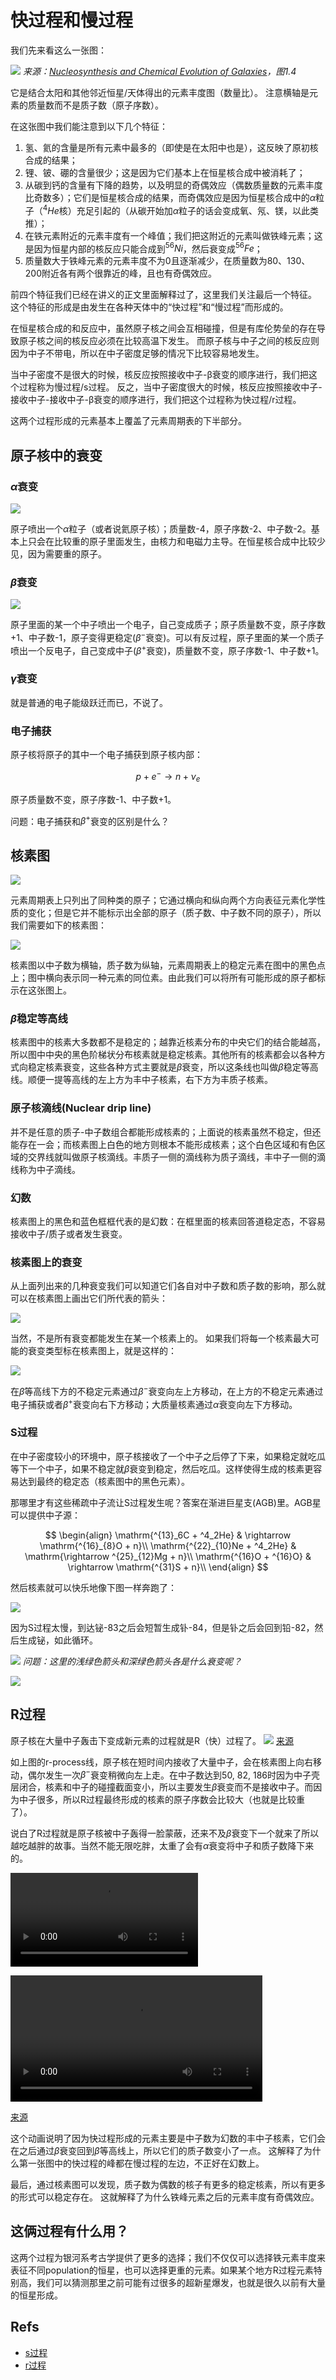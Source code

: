 # 快过程和慢过程

我们先来看这么一张图：

![](../img/post-2021ssaa/local_abundance.png)
*来源：[Nucleosynthesis and Chemical Evolution of Galaxies](https://ui.adsabs.harvard.edu/abs/2009nceg.book.....P/abstract)，图1.4*

它是结合太阳和其他邻近恒星/天体得出的元素丰度图（数量比）。
注意横轴是元素的质量数而不是质子数（原子序数）。

在这张图中我们能注意到以下几个特征：
1. 氢、氦的含量是所有元素中最多的（即使是在太阳中也是），这反映了原初核合成的结果；
2. 锂、铍、硼的含量很少；这是因为它们基本上在恒星核合成中被消耗了；
3. 从碳到钙的含量有下降的趋势，以及明显的奇偶效应（偶数质量数的元素丰度比奇数多）；它们是恒星核合成的结果，而奇偶效应是因为恒星核合成中的$\alpha$粒子（$^4He$核）充足引起的（从碳开始加$\alpha$粒子的话会变成氧、氖、镁，以此类推）；
4. 在铁元素附近的元素丰度有一个峰值；我们把这附近的元素叫做铁峰元素；这是因为恒星内部的核反应只能合成到$^{56}Ni$，然后衰变成$^{56}Fe$；
5. 质量数大于铁峰元素的元素丰度不为0且逐渐减少，在质量数为80、130、200附近各有两个很靠近的峰，且也有奇偶效应。

前四个特征我们已经在讲义的正文里面解释过了，这里我们关注最后一个特征。
这个特征的形成是由发生在各种天体中的“快过程”和“慢过程”而形成的。

在恒星核合成的和反应中，虽然原子核之间会互相碰撞，但是有库伦势垒的存在导致原子核之间的核反应必须在比较高温下发生。
而原子核与中子之间的核反应则因为中子不带电，所以在中子密度足够的情况下比较容易地发生。

当中子密度不是很大的时候，核反应按照接收中子-β衰变的顺序进行，我们把这个过程称为慢过程/s过程。
反之，当中子密度很大的时候，核反应按照接收中子-接收中子-接收中子-β衰变的顺序进行，我们把这个过程称为快过程/r过程。

这两个过程形成的元素基本上覆盖了元素周期表的下半部分。

## 原子核中的衰变

### $\alpha$衰变

![](../img/post-2021ssaa/01-Alpha_Decay.png)

原子喷出一个$\alpha$粒子（或者说氦原子核）；质量数-4，原子序数-2、中子数-2。基本上只会在比较重的原子里面发生，由核力和电磁力主导。在恒星核合成中比较少见，因为需要重的原子。

### $\beta$衰变

![](../img/post-2021ssaa/02-Beta-minus_Decay.png)

原子里面的某一个中子喷出一个电子，自己变成质子；原子质量数不变，原子序数+1、中子数-1，原子变得更稳定($\beta^-$衰变)。可以有反过程，原子里面的某一个质子喷出一个反电子，自己变成中子($\beta^+$衰变)，质量数不变，原子序数-1、中子数+1。

### $\gamma$衰变

就是普通的电子能级跃迁而已，不说了。

### 电子捕获

原子核将原子的其中一个电子捕获到原子核内部：

$$ p + e^- \rightarrow n + \nu_e $$

原子质量数不变，原子序数-1、中子数+1。

问题：电子捕获和$\beta^+$衰变的区别是什么？

## 核素图

![](https://blog.sdss.org/wp-content/uploads/2017/01/periodic_table.png)

元素周期表上只列出了同种类的原子；它通过横向和纵向两个方向表征元素化学性质的变化；但是它并不能标示出全部的原子（质子数、中子数不同的原子），所以我们需要如下的核素图：

![](../img/post-2021ssaa/nuclide_t.png)

核素图以中子数为横轴，质子数为纵轴，元素周期表上的稳定元素在图中的黑色点上；图中横向表示同一种元素的同位素。由此我们可以将所有可能形成的原子都标示在这张图上。

### $\beta$稳定等高线

核素图中的核素大多数都不是稳定的；越靠近核素分布的中央它们的结合能越高，所以图中中央的黑色阶梯状分布核素就是稳定核素。其他所有的核素都会以各种方式向稳定核素衰变，这些各种方式主要就是$\beta$衰变，所以这条线也叫做$\beta$稳定等高线。顺便一提等高线的左上方为丰中子核素，右下方为丰质子核素。

### 原子核滴线(Nuclear drip line)

并不是任意的质子-中子数组合都能形成核素的；上面说的核素虽然不稳定，但还能存在一会；而核素图上白色的地方则根本不能形成核素；这个白色区域和有色区域的交界线就叫做原子核滴线。丰质子一侧的滴线称为质子滴线，丰中子一侧的滴线称为中子滴线。

### 幻数

核素图上的黑色和蓝色框框代表的是幻数：在框里面的核素回答道稳定态，不容易接收中子/质子或者发生衰变。

### 核素图上的衰变

从上面列出来的几种衰变我们可以知道它们各自对中子数和质子数的影响，那么就可以在核素图上画出它们所代表的箭头：

![](../img/post-2021ssaa/decay_move.png)

当然，不是所有衰变都能发生在某一个核素上的。
如果我们将每一个核素最大可能的衰变类型标在核素图上，就是这样的：

![](../img/post-2021ssaa/nuclide_decay.png)

在$\beta$等高线下方的不稳定元素通过$\beta^-$衰变向左上方移动，在上方的不稳定元素通过电子捕获或者$\beta^+$衰变向右下方移动；大质量核素通过$\alpha$衰变向左下方移动。

### S过程


在中子密度较小的环境中，原子核接收了一个中子之后停了下来，如果稳定就吃瓜等下一个中子，如果不稳定就$\beta$衰变到稳定，然后吃瓜。这样使得生成的核素更容易达到最终的稳定态（核素图中的黑色元素）。

那哪里才有这些稀疏中子流让S过程发生呢？答案在渐进巨星支(AGB)里。AGB星可以提供中子源：

$$ \begin{align}
\mathrm{^{13}_6C + ^4_2He} & \rightarrow \mathrm{^{16}_{8}O + n}\\ 
\mathrm{^{22}_{10}Ne + ^4_2He} & \mathrm{\rightarrow ^{25}_{12}Mg + n}\\
\mathrm{^{16}O + ^{16}O} & \rightarrow \mathrm{^{31}S + n}\\
\end{align}
$$

然后核素就可以快乐地像下图一样奔跑了：

![](https://upload.wikimedia.org/wikipedia/commons/thumb/4/4e/S-process-elem-Ag-to-Sb.svg/800px-S-process-elem-Ag-to-Sb.svg.png)

因为S过程太慢，到达铋-83之后会短暂生成钋-84，但是钋之后会回到铅-82，然后生成铋，如此循环。

![](https://upload.wikimedia.org/wikipedia/commons/thumb/6/6b/S-R-processes-atomic-mass-201-to-210.svg/500px-S-R-processes-atomic-mass-201-to-210.svg.png)
*问题：这里的浅绿色箭头和深绿色箭头各是什么衰变呢？*

![](../img/post-2021ssaa/s_process_track.png)

## R过程

原子核在大量中子轰击下变成新元素的过程就是R（快）过程了。
![](../img/post-2021ssaa/r_process.png)
[来源](https://www.asc.ohio-state.edu/physics/ntg/6805/slides/rprocess.pdf)

如上图的r-process线，原子核在短时间内接收了大量中子，会在核素图上向右移动，偶尔发生一次$\beta^-$衰变稍微向左上走。在中子数达到50, 82, 186时因为中子壳层闭合，核素和中子的碰撞截面变小，所以主要发生$\beta$衰变而不是接收中子。而因为中子很多，所以R过程最终形成的核素的原子序数会比较大（也就是比较重了）。

说白了R过程就是原子核被中子轰得一脸蒙蔽，还来不及$\beta$衰变下一个就来了所以越吃越胖的故事。当然不能无限吃胖，太重了会有$\alpha$衰变将中子和质子数降下来的。

![](../img/post-2021ssaa/r_process.mp4)

<video controls width=80%>
    <source src="../_images/r_process.mp4">
</video>

[来源](http://www.ph.sophia.ac.jp/~shinya/research/research.html)

这个动画说明了因为快过程形成的元素主要是中子数为幻数的丰中子核素，它们会在之后通过$\beta$衰变回到$\beta$等高线上，所以它们的质子数变小了一点。
这解释了为什么第一张图中的快过程的峰都在慢过程的左边，不正好在幻数上。

最后，通过核素图可以发现，质子数为偶数的核子有更多的稳定核素，所以有更多的形式可以稳定存在。
这就解释了为什么铁峰元素之后的元素丰度有奇偶效应。

## 这俩过程有什么用？

这两个过程为银河系考古学提供了更多的选择；我们不仅仅可以选择铁元素丰度来表征不同population的恒星，也可以选择更重的元素。如果某个地方R过程元素特别高，我们可以猜测那里之前可能有过很多的超新星爆发，也就是很久以前有大量的恒星形成。

## Refs

- [s过程](https://en.wikipedia.org/wiki/S-process)
- [r过程](https://en.wikipedia.org/wiki/R-process)
